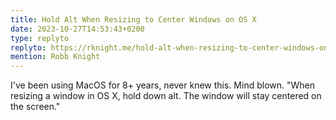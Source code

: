 ```yaml
---
title: Hold Alt When Resizing to Center Windows on OS X
date: 2023-10-27T14:53:43+0200
type: replyto
replyto: https://rknight.me/hold-alt-when-resizing-to-center-windows-on-os-x/
mention: Robb Knight
---
```

I've been using MacOS for 8+ years, never knew this. Mind blown. "When resizing a window in OS X, hold down alt. The window will stay centered on the screen."